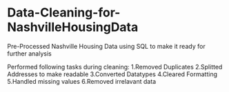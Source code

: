 # Data-Cleaning-for-NashvilleHousingData
Pre-Processed Nashville Housing Data using SQL to make it ready for further analysis 


Performed following tasks during cleaning:
1.Removed Duplicates
2.Splitted Addresses to make readable 
3.Converted Datatypes
4.Cleared Formatting
5.Handled missing values
6.Removed irrelavant data
